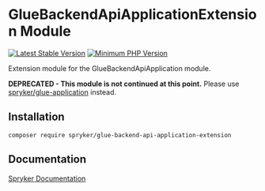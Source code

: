 # GlueBackendApiApplicationExtension Module
[![Latest Stable Version](https://poser.pugx.org/spryker/glue-backend-api-application-extension/v/stable.svg)](https://packagist.org/packages/spryker/glue-backend-api-application-extension)
[![Minimum PHP Version](https://img.shields.io/badge/php-%3E%3D%207.4-8892BF.svg)](https://php.net/)

Extension module for the GlueBackendApiApplication module.

**DEPRECATED - This module is not continued at this point.**
Please use [spryker/glue-application](https://github.com/spryker/glue-application) instead.

## Installation

```
composer require spryker/glue-backend-api-application-extension
```

## Documentation

[Spryker Documentation](https://docs.spryker.com)
